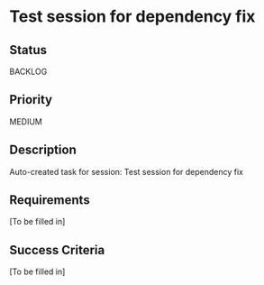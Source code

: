 # Test session for dependency fix

## Status

BACKLOG

## Priority

MEDIUM

## Description

Auto-created task for session: Test session for dependency fix

## Requirements

[To be filled in]

## Success Criteria

[To be filled in]
